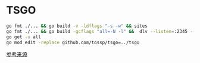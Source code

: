 # TSGO

```bash
go fmt ./... && go build -v -ldflags "-s -w" && sites
go fmt ./... && go build -gcflags "all=-N -l" &&  dlv --listen=:2345 --headless=true --api-version=2 exec ./sites.exe
go get -u all
go mod edit -replace github.com/tossp/tsgo=../tsgo
```

[参考来源](https://github.com/golang-standards/project-layout)